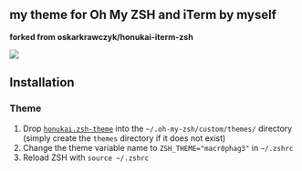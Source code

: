 ## my theme for Oh My ZSH and iTerm by myself
**forked from oskarkrawczyk/honukai-iterm-zsh**

![](https://raw.githubusercontent.com/Macr0phag3/my-iterm/master/quick_look.png)

## Installation

### Theme

1. Drop [`honukai.zsh-theme`](https://raw.githubusercontent.com/Macr0phag3/my-iterm/master/macr0phag3.zsh-theme) into the `~/.oh-my-zsh/custom/themes/` directory (simply create the `themes` directory if it does not exist)
2. Change the theme variable name to `ZSH_THEME="macr0phag3"` in `~/.zshrc`
3. Reload ZSH with `source ~/.zshrc`
